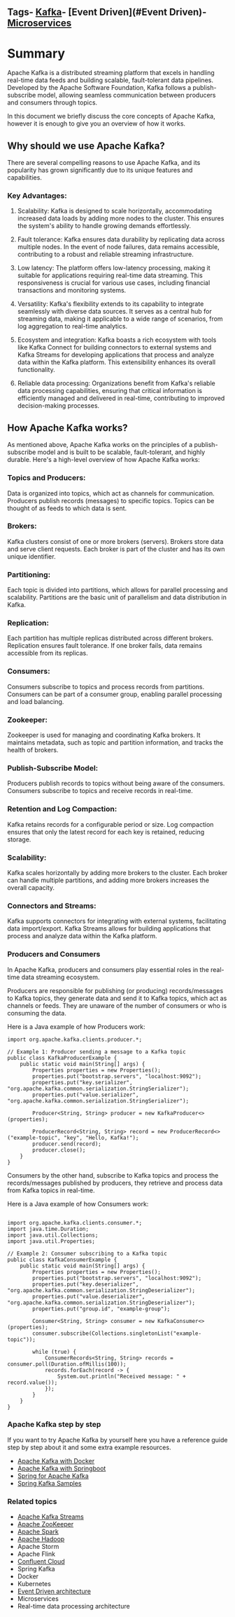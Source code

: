 ## Tags- [Kafka](#Kafka)- [Event Driven](#Event Driven)- [Microservices](#Microservices)

# Summary

Apache Kafka is a distributed streaming platform that excels in handling real-time data feeds and building scalable, fault-tolerant data pipelines. Developed by the Apache Software Foundation, Kafka follows a publish-subscribe model, allowing seamless communication between producers and consumers through topics.

In this document we briefly discuss the core concepts of Apache Kafka, however it is enough to give you an overview of how it works.

## Why should we use Apache Kafka? 
There are several compelling reasons to use Apache Kafka, and its popularity has grown significantly due to its unique features and capabilities.

### Key Advantages:

1.	Scalability: Kafka is designed to scale horizontally, accommodating increased data loads by adding more nodes to the cluster. This ensures the system's ability to handle growing demands effortlessly.

2.	Fault tolerance: Kafka ensures data durability by replicating data across multiple nodes. In the event of node failures, data remains accessible, contributing to a robust and reliable streaming infrastructure.

3.	Low latency: The platform offers low-latency processing, making it suitable for applications requiring real-time data streaming. This responsiveness is crucial for various use cases, including financial transactions and monitoring systems.

4.	Versatility: Kafka's flexibility extends to its capability to integrate seamlessly with diverse data sources. It serves as a central hub for streaming data, making it applicable to a wide range of scenarios, from log aggregation to real-time analytics.

5.	Ecosystem and integration: Kafka boasts a rich ecosystem with tools like Kafka Connect for building connectors to external systems and Kafka Streams for developing applications that process and analyze data within the Kafka platform. This extensibility enhances its overall functionality.

6.	Reliable data processing: Organizations benefit from Kafka's reliable data processing capabilities, ensuring that critical information is efficiently managed and delivered in real-time, contributing to improved decision-making processes.

## How Apache Kafka works?
As mentioned above, Apache Kafka works on the principles of a publish-subscribe model and is built to be scalable, fault-tolerant, and highly durable. Here's a high-level overview of how Apache Kafka works:

### Topics and Producers:
Data is organized into topics, which act as channels for communication.
Producers publish records (messages) to specific topics.
Topics can be thought of as feeds to which data is sent.

### Brokers:
Kafka clusters consist of one or more brokers (servers).
Brokers store data and serve client requests.
Each broker is part of the cluster and has its own unique identifier.

### Partitioning:
Each topic is divided into partitions, which allows for parallel processing and scalability.
Partitions are the basic unit of parallelism and data distribution in Kafka.

### Replication:
Each partition has multiple replicas distributed across different brokers.
Replication ensures fault tolerance. If one broker fails, data remains accessible from its replicas.

### Consumers:
Consumers subscribe to topics and process records from partitions.
Consumers can be part of a consumer group, enabling parallel processing and load balancing.

### Zookeeper:
Zookeeper is used for managing and coordinating Kafka brokers.
It maintains metadata, such as topic and partition information, and tracks the health of brokers.

### Publish-Subscribe Model:
Producers publish records to topics without being aware of the consumers.
Consumers subscribe to topics and receive records in real-time.

### Retention and Log Compaction:
Kafka retains records for a configurable period or size.
Log compaction ensures that only the latest record for each key is retained, reducing storage.

### Scalability:
Kafka scales horizontally by adding more brokers to the cluster.
Each broker can handle multiple partitions, and adding more brokers increases the overall capacity.

### Connectors and Streams:
Kafka supports connectors for integrating with external systems, facilitating data import/export.
Kafka Streams allows for building applications that process and analyze data within the Kafka platform.

### Producers and Consumers
In Apache Kafka, producers and consumers play essential roles in the real-time data streaming ecosystem.

Producers are responsible for publishing (or producing) records/messages to Kafka topics, they generate data and send it to Kafka topics, which act as channels or feeds. They are unaware of the number of consumers or who is consuming the data.

Here is a Java example of how Producers work:

```
import org.apache.kafka.clients.producer.*;

// Example 1: Producer sending a message to a Kafka topic
public class KafkaProducerExample {
    public static void main(String[] args) {
        Properties properties = new Properties();
        properties.put("bootstrap.servers", "localhost:9092");
        properties.put("key.serializer", "org.apache.kafka.common.serialization.StringSerializer");
        properties.put("value.serializer", "org.apache.kafka.common.serialization.StringSerializer");

        Producer<String, String> producer = new KafkaProducer<>(properties);

        ProducerRecord<String, String> record = new ProducerRecord<>("example-topic", "key", "Hello, Kafka!");
        producer.send(record);
        producer.close();
    }
}
```

Consumers by the other hand, subscribe to Kafka topics and process the records/messages published by producers, they retrieve and process data from Kafka topics in real-time.

Here is a Java example of how Consumers work:

```

import org.apache.kafka.clients.consumer.*;
import java.time.Duration;
import java.util.Collections;
import java.util.Properties;

// Example 2: Consumer subscribing to a Kafka topic
public class KafkaConsumerExample {
    public static void main(String[] args) {
        Properties properties = new Properties();
        properties.put("bootstrap.servers", "localhost:9092");
        properties.put("key.deserializer", "org.apache.kafka.common.serialization.StringDeserializer");
        properties.put("value.deserializer", "org.apache.kafka.common.serialization.StringDeserializer");
        properties.put("group.id", "example-group");

        Consumer<String, String> consumer = new KafkaConsumer<>(properties);
        consumer.subscribe(Collections.singletonList("example-topic"));

        while (true) {
            ConsumerRecords<String, String> records = consumer.poll(Duration.ofMillis(100));
            records.forEach(record -> {
                System.out.println("Received message: " + record.value());
            });
        }
    }
}
```

### Apache Kafka step by step

If you want to try Apache Kafka by yourself here you have a reference guide step by step about it and some extra example resources.

 * [Apache Kafka with Docker](https://www.baeldung.com/apache-kafka)
 * [Apache Kafka with Springboot](https://github.com/netsurfingzone/Spring-Boot-Kafka-Producer-and-Consumer-Example)
 * [Spring for Apache Kafka](https://spring.io/projects/spring-kafka#overview)
 * [Spring Kafka Samples](https://github.com/spring-projects/spring-kafka/tree/main/samples)

### Related topics
 * [Apache Kafka Streams](https://github.com/hfacundo/km-repo/blob/main/in-progress/apache-kafka-streams.md)
 * [Apache ZooKeeper](https://github.com/hfacundo/km-repo/blob/main/in-progress/apache-zookeeper.md) 
 * [Apache Spark](https://github.com/hfacundo/km-repo/blob/main/in-progress/apache-spark.md)
 * [Apache Hadoop](https://github.com/hfacundo/km-repo/blob/main/in-progress/apache-hadoop.md)
 * Apache Storm
 * Apache Flink
 * [Confluent Cloud](https://github.com/hfacundo/km-repo/blob/main/in-progress/confluent-cloud.md)
 * Spring Kafka
 * Docker
 * Kubernetes
 * [Event Driven architecture](https://github.com/hfacundo/km-repo/blob/main/in-progress/event-driven-architecture.md)
 * Microservices
 * Real-time data processing architecture

